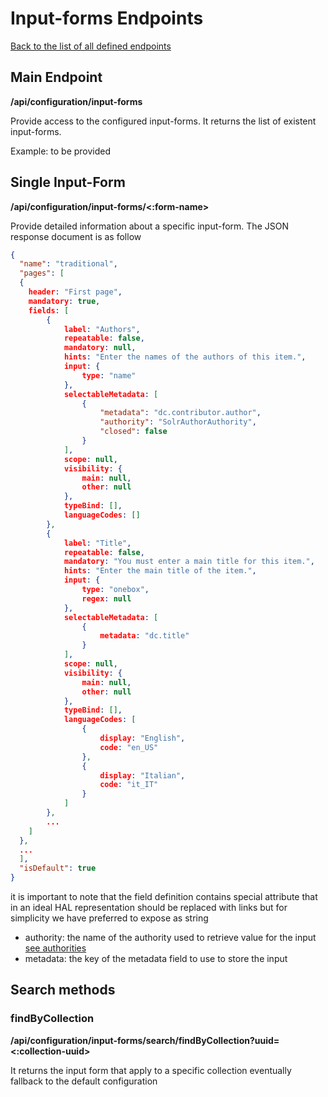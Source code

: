 # Input-forms Endpoints
[Back to the list of all defined endpoints](endpoints.md)

## Main Endpoint
**/api/configuration/input-forms**   

Provide access to the configured input-forms. It returns the list of existent input-forms.

Example: to be provided

## Single Input-Form 
**/api/configuration/input-forms/<:form-name>**

Provide detailed information about a specific input-form. The JSON response document is as follow
```json
{
  "name": "traditional",
  "pages": [
  {
  	header: "First page",
  	mandatory: true,
  	fields: [
  		{
  			label: "Authors",
  			repeatable: false,
  			mandatory: null,
  			hints: "Enter the names of the authors of this item.",
  			input: {
  				type: "name"
  			},
  			selectableMetadata: [
  				{
  					"metadata": "dc.contributor.author",
  					"authority": "SolrAuthorAuthority",
  					"closed": false
  				}
  			],
  			scope: null, 
  			visibility: {
  				main: null,
  				other: null
  			},
  			typeBind: [],
  			languageCodes: []
  		},
  		{
			label: "Title",
  			repeatable: false,
  			mandatory: "You must enter a main title for this item.",
  			hints: "Enter the main title of the item.",
  			input: {
  				type: "onebox",
  				regex: null
  			},
  			selectableMetadata: [
  				{
  					metadata: "dc.title"
  				}
  			],
  			scope: null, 
  			visibility: {
  				main: null,
  				other: null
  			},
  			typeBind: [],
  			languageCodes: [
  				{
  					display: "English",
  					code: "en_US"
				},
				{
  					display: "Italian",
  					code: "it_IT"
				}
  			]
  		},
  		...
  	]
  },
  ...  
  ],
  "isDefault": true
}

```

it is important to note that the field definition contains special attribute that in an ideal HAL representation should be replaced with links but for simplicity we have preferred to expose as string
* authority: the name of the authority used to retrieve value for the input [see authorities](authorities.md) 
* metadata: the key of the metadata field to use to store the input

## Search methods
### findByCollection
**/api/configuration/input-forms/search/findByCollection?uuid=<:collection-uuid>**

It returns the input form that apply to a specific collection eventually fallback to the default configuration